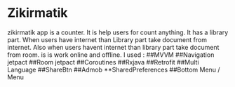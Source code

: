 # Zikirmatik

zikirmatik app is a counter. It is help users for count anything. It has a library part. When users have internet than Library part take document from internet. 
Also when users havent internet than library part take document from room. is is work online and offline. I used :
##MVVM
##Navigation jetpact
##Room jetpact
##Coroutines
##Rxjava
##Retrofit
##Multi Language
##ShareBtn
##Admob
**SharedPreferences
##Bottom Menu / Menu
